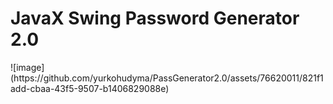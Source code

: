 <h1>JavaX Swing Password Generator 2.0</h1>
![image](https://github.com/yurkohudyma/PassGenerator2.0/assets/76620011/821f1add-cbaa-43f5-9507-b1406829088e)



